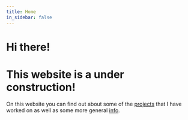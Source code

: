 ```yaml
---
title: Home
in_sidebar: false
---
```


# Hi there!

# This website is a under construction!

On this website you can find out about some of the [projects](/projects) that I have worked on as well as some more general [info](/about_me).